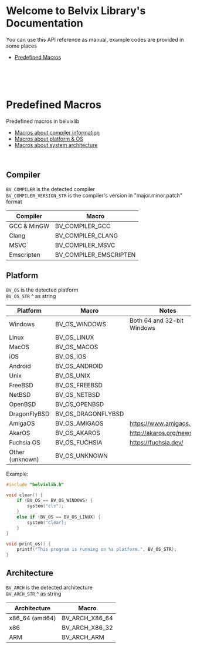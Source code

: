 # Welcome to Belvix Library's Documentation
You can use this API reference as manual, example codes are provided in some places
- [Predefined Macros](#Predefined-Macros)

<br>
<br>
<br>

# Predefined Macros
Predefined macros in belvixlib
- [Macros about compiler information](#Compiler)
- [Macros about platform & OS](#Platform)
- [Macros about system architecture](#Architecture)

<br>

## Compiler

`BV_COMPILER` is the detected compiler \
`BV_COMPILER_VERSION_STR` is the compiler's version in "major.minor.patch" format

| Compiler    | Macro                  |
|-------------|------------------------|
| GCC & MinGW | BV_COMPILER_GCC        |
| Clang       | BV_COMPILER_CLANG      |
| MSVC        | BV_COMPILER_MSVC       |
| Emscripten  | BV_COMPILER_EMSCRIPTEN |

## Platform

`BV_OS` is the detected platform \
`BV_OS_STR` ^ as string

| Platform        | Macro              | Notes                       |
|-----------------|--------------------|-----------------------------|
| Windows         | BV_OS_WINDOWS      | Both 64 and 32-bit Windows  |
| Linux           | BV_OS_LINUX        |                             |
| MacOS           | BV_OS_MACOS        |                             |
| iOS             | BV_OS_IOS          |                             |
| Android         | BV_OS_ANDROID      |                             |
| Unix            | BV_OS_UNIX         |                             |
| FreeBSD         | BV_OS_FREEBSD      |                             |
| NetBSD          | BV_OS_NETBSD       |                             |
| OpenBSD         | BV_OS_OPENBSD      |                             |
| DragonFlyBSD    | BV_OS_DRAGONFLYBSD |                             |
| AmigaOS         | BV_OS_AMIGAOS      | https://www.amigaos.net/    |
| AkarOS          | BV_OS_AKAROS       | http://akaros.org/news.html |
| Fuchsia OS      | BV_OS_FUCHSIA      | https://fuchsia.dev/        |
| Other (unknown) | BV_OS_UNKNOWN      |                             |

Example:
```c
#include "belvixlib.h"

void clear() {
    if (BV_OS == BV_OS_WINDOWS) {
        system("cls");
    }
    else if (BV_OS == BV_OS_LINUX) {
        system("clear);
    }
}

void print_os() {
    printf("This program is running on %s platform.", BV_OS_STR);
}
```

## Architecture

`BV_ARCH` is the detected architecture \
`BV_ARCH_STR` ^ as string

| Architecture   | Macro          |
|----------------|----------------|
| x86_64 (amd64) | BV_ARCH_X86_64 |
| x86            | BV_ARCH_X86_32 |
| ARM            | BV_ARCH_ARM    |